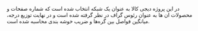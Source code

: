 در این پروژه دیجی کالا به عنوان یک شبکه انتخاب شده است که شماره صفحات و محصولات ان ها به عنوان رئوس گراف در نظر گرفته شده است و در نهایت توزیع درجه، میانگین فواصل بین گره‌ها و ضریب خوشه بندی محاسبه شده است.
